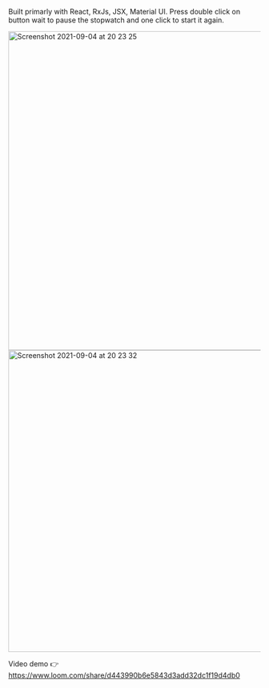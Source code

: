 Built primarly with React, RxJs, JSX, Material UI. Press double click on button wait to pause the stopwatch and one click to start it again.

<img width="637" alt="Screenshot 2021-09-04 at 20 23 25" src="https://user-images.githubusercontent.com/57961694/132103263-8f7b0ca0-3f57-46e7-bd78-81dc776d7e53.png">
<img width="603" alt="Screenshot 2021-09-04 at 20 23 32" src="https://user-images.githubusercontent.com/57961694/132103274-62a6382e-c36a-4a51-b5cd-0e84556b3c81.png">

Video demo 👉 https://www.loom.com/share/d443990b6e5843d3add32dc1f19d4db0
